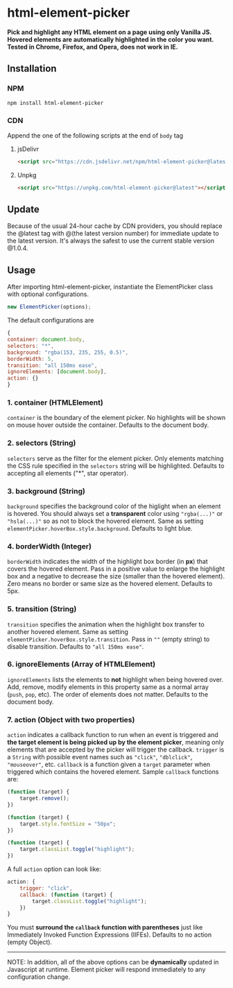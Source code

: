 # html-element-picker
**Pick and highlight any HTML element on a page using only Vanilla JS. Hovered elements are automatically highlighted in the color you want. Tested in Chrome, Firefox, and Opera, does not work in IE.**

## Installation
### NPM
`npm install html-element-picker`

### CDN
Append the one of the following scripts at the end of `body` tag
1. jsDelivr
    ```html
    <script src="https://cdn.jsdelivr.net/npm/html-element-picker@latest"></script>
    ```
2. Unpkg
    ```html
    <script src="https://unpkg.com/html-element-picker@latest"></script>
    ```

## Update
Because of the usual 24-hour cache by CDN providers, you should replace the @latest tag with @(the latest version number) for immediate update to the latest version. It's always the safest to use the current stable version @1.0.4.

## Usage
After importing html-element-picker, instantiate the ElementPicker class with optional configurations.
```js
new ElementPicker(options);
```
The default configurations are
```js
{
container: document.body,
selectors: "*",
background: "rgba(153, 235, 255, 0.5)",
borderWidth: 5,
transition: "all 150ms ease",
ignoreElements: [document.body],
action: {}
}
```
### 1. container (HTMLElement)
`container` is the boundary of the element picker. No highlights will be shown on mouse hover outside the container. Defaults to the document body.
### 2. selectors (String)
`selectors` serve as the filter for the element picker. Only elements matching the CSS rule specified in the `selectors` string will be highlighted. Defaults to accepting all elements ("*", star operator).
### 3. background (String)
`background` specifies the background color of the higlight when an element is hovered. You should always set a **transparent** color using `"rgba(...)"` or `"hsla(...)"` so as not to block the hovered element. Same as setting `elementPicker.hoverBox.style.background`. Defaults to light blue.
### 4. borderWidth (Integer)
`borderWidth` indicates the width of the highlight box border (in **px**) that covers the hovered element. Pass in a positive value to enlarge the highlight box and a negative to decrease the size (smaller than the hovered element). Zero means no border or same size as the hovered element. Defaults to 5px.
### 5. transition (String)
`transition` specifies the animation when the highlight box transfer to another hovered element. Same as setting `elementPicker.hoverBox.style.transition`. Pass in `""` (empty string) to disable transition. Defaults to `"all 150ms ease"`.
### 6. ignoreElements (Array of HTMLElement)
`ignoreElements` lists the elements to **not** highlight when being hovered over. Add, remove, modify elements in this property same as a normal array (`push`, `pop`, etc). The order of elements does not matter. Defaults to the document body.
### 7. action (Object with two properties)
`action` indicates a callback function to run when an event is triggered and **the target element is being picked up by the element picker**, meaning only elements that are accepted by the picker will trigger the callback. `trigger` is a `String` with possible event names such as `"click"`, `"dblclick"`, `"mouseover"`, etc. `callback` is a function given a `target` parameter when triggered which contains the hovered element. Sample `callback` functions are:
```js
(function (target) {
    target.remove();
})
```
```js
(function (target) {
    target.style.fontSize = "50px"; 
})
```
```js
(function (target) {
    target.classList.toggle("highlight");
})
```
A full `action` option can look like:
```js
action: {
    trigger: "click",
    callback: (function (target) {
        target.classList.toggle("highlight");
    })
}
```
You must **surround the `callback` function with parentheses** just like Immediately Invoked Function Expressions (IIFEs). Defaults to no action (empty Object).

---

NOTE: In addition, all of the above options can be **dynamically** updated in Javascript at runtime. Element picker will respond immediately to any configuration change.